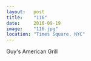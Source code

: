 ```yaml
---
layout:   post
title:    "116"
date:     2016-09-19
image:    "116.jpg"
location: "Times Square, NYC"
---
```


Guy's American Grill
